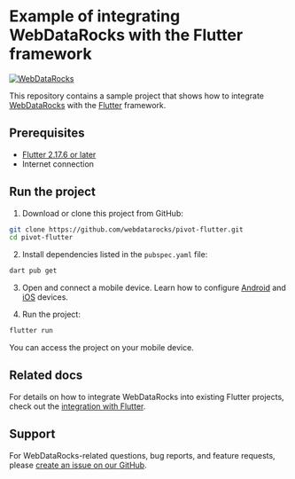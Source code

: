 # Example of integrating WebDataRocks with the Flutter framework
[![WebDataRocks](https://cdn.webdatarocks.com/readmes/flutter.png)](https://www.webdatarocks.com/?r=rm_flutter)

This repository contains a sample project that shows how to integrate [WebDataRocks](https://www.webdatarocks.com/?r=rm_flutter) with the [Flutter](https://flutter.dev/) framework.

## Prerequisites

 - [Flutter 2.17.6 or later](https://docs.flutter.dev/get-started/install)
 - Internet connection

## Run the project

1. Download or clone this project from GitHub:

```bash
git clone https://github.com/webdatarocks/pivot-flutter.git
cd pivot-flutter
```

2. Install dependencies listed in the `pubspec.yaml` file:

```bash
dart pub get
```

3. Open and connect a mobile device. Learn how to configure [Android](https://docs.flutter.dev/get-started/install/windows/mobile) and [iOS](https://docs.flutter.dev/get-started/install/macos#ios-setup) devices.

4. Run the project:

```bash
flutter run
``` 

You can access the project on your mobile device.

## Related docs

For details on how to integrate WebDataRocks into existing Flutter projects, check out the [integration with Flutter](https://www.webdatarocks.com/doc/integration-with-flutter/?r=rm_flutter).

## Support

For WebDataRocks-related questions, bug reports, and feature requests, please [create an issue on our GitHub](https://github.com/WebDataRocks/web-pivot-table/issues).
